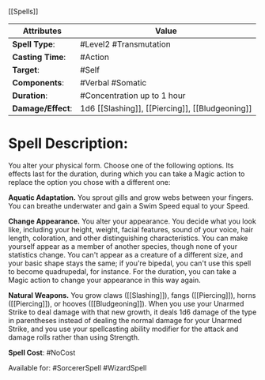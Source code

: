 [[Spells]]

| Attributes         | Value                                           |
| ------------------ | ----------------------------------------------- |
| **Spell Type**:    | #Level2 #Transmutation                          |
| **Casting Time**:  | #Action                                         |
| **Target**:        | #Self                                           |
| **Components**:    | #Verbal #Somatic                                |
| **Duration**:      | #Concentration up to 1 hour                     |
| **Damage/Effect**: | 1d6 [[Slashing]], [[Piercing]], [[Bludgeoning]] |

# Spell Description: 
You alter your physical form. Choose one of the following options. Its effects last for the duration, during which you can take a Magic action to replace the option you chose with a different one:

**Aquatic Adaptation.**
	You sprout gills and grow webs between your fingers. You can breathe underwater and gain a Swim Speed equal to your Speed.

**Change Appearance.**
	You alter your appearance. You decide what you look like, including your height, weight, facial features, sound of your voice, hair length, coloration, and other distinguishing characteristics. You can make yourself appear as a member of another species, though none of your statistics change. You can't appear as a creature of a different size, and your basic shape stays the same; if you're bipedal, you can't use this spell to become quadrupedal, for instance. For the duration, you can take a Magic action to change your appearance in this way again.

**Natural Weapons.**
	You grow claws ([[Slashing]]), fangs ([[Piercing]]), horns ([[Piercing]]), or hooves ([[Bludgeoning]]). When you use your Unarmed Strike to deal damage with that new growth, it deals 1d6 damage of the type in parentheses instead of dealing the normal damage for your Unarmed Strike, and you use your spellcasting ability modifier for the attack and damage rolls rather than using Strength.

**Spell Cost**: #NoCost 

Available for: #SorcererSpell #WizardSpell